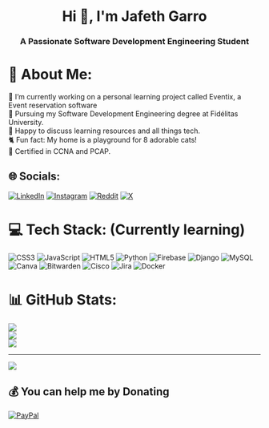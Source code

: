 <h1 align="center">Hi 👋, I'm Jafeth Garro</h1>
<h3 align="center">A Passionate Software Development Engineering Student</h3>

# 💫 About Me:
🔭 I’m currently working on a personal learning project called Eventix, a Event reservation software<br>
🌱 Pursuing my Software Development Engineering degree at Fidélitas University.<br>
💬 Happy to discuss learning resources and all things tech.<br>
🐈 Fun fact: My home is a playground for 8 adorable cats!<br>
📜 Certified in CCNA and PCAP.


## 🌐 Socials:
[![LinkedIn](https://img.shields.io/badge/LinkedIn-%230077B5.svg?logo=linkedin&logoColor=white)](https://www.linkedin.com/in/jafeth-garro-rold%C3%A1n-8ab499171/) [![Instagram](https://img.shields.io/badge/Instagram-%23E4405F.svg?logo=Instagram&logoColor=white)](https://instagram.com/jafeth636) [![Reddit](https://img.shields.io/badge/Reddit-%23FF4500.svg?logo=Reddit&logoColor=white)](https://reddit.com/user/Jafeth636) [![X](https://img.shields.io/badge/X-black.svg?logo=X&logoColor=white)](https://x.com/Jafeth636) 

# 💻 Tech Stack: (Currently learning)
![CSS3](https://img.shields.io/badge/css3-%231572B6.svg?style=for-the-badge&logo=css3&logoColor=white) ![JavaScript](https://img.shields.io/badge/javascript-%23323330.svg?style=for-the-badge&logo=javascript&logoColor=%23F7DF1E) ![HTML5](https://img.shields.io/badge/html5-%23E34F26.svg?style=for-the-badge&logo=html5&logoColor=white) ![Python](https://img.shields.io/badge/python-3670A0?style=for-the-badge&logo=python&logoColor=ffdd54) ![Firebase](https://img.shields.io/badge/firebase-%23039BE5.svg?style=for-the-badge&logo=firebase) ![Django](https://img.shields.io/badge/django-%23092E20.svg?style=for-the-badge&logo=django&logoColor=white) ![MySQL](https://img.shields.io/badge/mysql-%2300000f.svg?style=for-the-badge&logo=mysql&logoColor=white) ![Canva](https://img.shields.io/badge/Canva-%2300C4CC.svg?style=for-the-badge&logo=Canva&logoColor=white) ![Bitwarden](https://img.shields.io/badge/bitwarden-%23175DDC.svg?style=for-the-badge&logo=bitwarden&logoColor=white) ![Cisco](https://img.shields.io/badge/cisco-%23049fd9.svg?style=for-the-badge&logo=cisco&logoColor=black) ![Jira](https://img.shields.io/badge/jira-%230A0FFF.svg?style=for-the-badge&logo=jira&logoColor=white) ![Docker](https://img.shields.io/badge/docker-%230db7ed.svg?style=for-the-badge&logo=docker&logoColor=white)
# 📊 GitHub Stats:
![](https://github-readme-stats.vercel.app/api?username=IAmJafeth&theme=radical&hide_border=false&include_all_commits=false&count_private=false)<br/>
![](https://github-readme-streak-stats.herokuapp.com/?user=IAmJafeth&theme=radical&hide_border=false)<br/>
![](https://github-readme-stats.vercel.app/api/top-langs/?username=IAmJafeth&theme=radical&hide_border=false&include_all_commits=false&count_private=false&layout=compact)

---
[![](https://visitcount.itsvg.in/api?id=IAmJafeth&icon=0&color=10)](https://visitcount.itsvg.in)

  ## 💰 You can help me by Donating
  [![PayPal](https://img.shields.io/badge/PayPal-00457C?style=for-the-badge&logo=paypal&logoColor=white)](https://paypal.me/Jafeth636) 
  

  
<!-- Proudly created with GPRM ( https://gprm.itsvg.in ) -->
